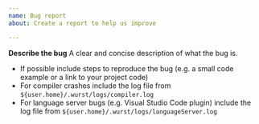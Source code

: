 ```yaml
---
name: Bug report
about: Create a report to help us improve

---
```


**Describe the bug**
A clear and concise description of what the bug is.

 * If possible include steps to reproduce the bug (e.g. a small code example or a link to your project code)
 * For compiler crashes include the log file from `${user.home}/.wurst/logs/compiler.log`
 * For language server bugs (e.g. Visual Studio Code plugin) include the log file from `${user.home}/.wurst/logs/languageServer.log`
